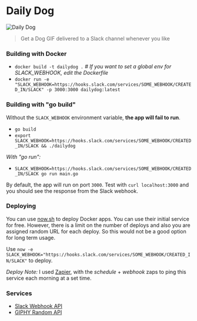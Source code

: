 # Daily Dog

![Daily Dog](https://i.imgur.com/0Uzt9VB.png)

> Get a Dog GIF delivered to a Slack channel whenever you like

### Building with Docker

* `docker build -t dailydog .` _\# If you want to set a global env for SLACK_WEBHOOK, edit the Dockerfile_
* `docker run -e "SLACK_WEBHOOK=https://hooks.slack.com/services/SOME_WEBHOOK/CREATED_IN/SLACK" -p 3000:3000 dailydog:latest`

### Building with "go build"

Without the `SLACK_WEBHOOK` environment variable, **the app will fail to run**.

* `go build`
* `export SLACK_WEBHOOK=https://hooks.slack.com/services/SOME_WEBHOOK/CREATED_IN/SLACK && ./dailydog`

*With "go run":*

* `SLACK_WEBHOOK=https://hooks.slack.com/services/SOME_WEBHOOK/CREATED_IN/SLACK go run main.go`

By default, the app will run on port `3000`. Test with `curl localhost:3000` and you should see the response from the Slack webhook.

### Deploying

You can use [now.sh](https://zeit.co/now) to deploy Docker apps. You can use their initial service for free. However, there is a limit on the number of deploys and also you are assigned random URL for each deploy. So this would not be a good option for long term usage.

Use `now -e SLACK_WEBHOOK="https://hooks.slack.com/services/SOME_WEBHOOK/CREATED_IN/SLACK"` to deploy.

*Deploy Note:* I used [Zapier](https://zapier.com/), with the _schedule_ + _webhook_ zaps to ping this service each morning at a set time.

### Services

* [Slack Webhook API](https://api.slack.com/incoming-webhooks)
* [GIPHY Random API](https://github.com/Giphy/GiphyAPI#random-endpoint)
